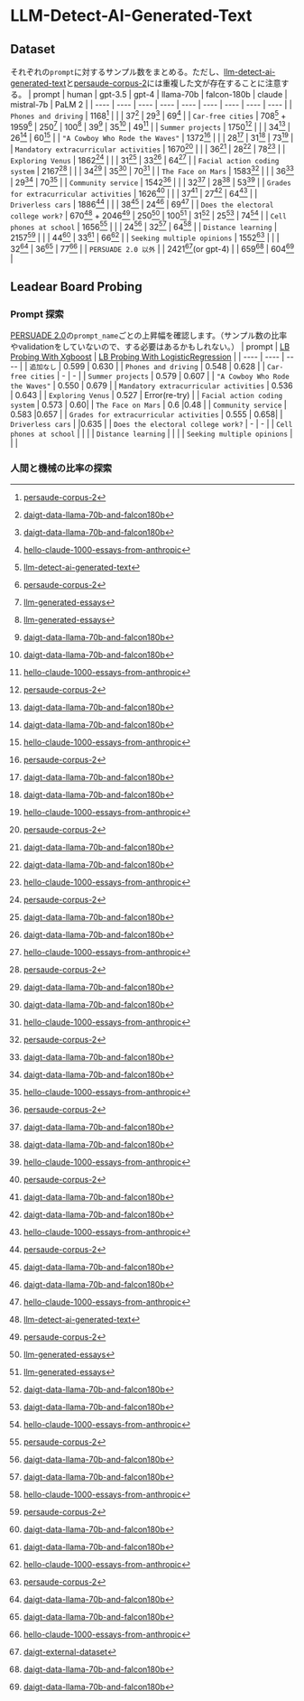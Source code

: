 # LLM-Detect-AI-Generated-Text

## Dataset

それぞれの`prompt`に対するサンプル数をまとめる。ただし、[llm-detect-ai-generated-text](https://www.kaggle.com/competitions/llm-detect-ai-generated-text/data)と[persaude-corpus-2](https://www.kaggle.com/datasets/nbroad/persaude-corpus-2/)には重複した文が存在することに注意する。
| prompt | human | gpt-3.5 | gpt-4 | llama-70b | falcon-180b | claude | mistral-7b | PaLM 2 |
| ---- | ---- | ---- | ---- | ---- | ---- | ---- | ---- | ---- |
| `Phones and driving` | 1168[^8] | | | 37[^4] | 29[^4] | 69[^6] |
| `Car-free cities` | 708[^1] + 1959[^8] | 250[^2] | 100[^2] | 39[^4] | 35[^4] | 49[^6] |
| `Summer projects` | 1750[^8] | | | 34[^4] | 26[^4] | 60[^6] |
| `"A Cowboy Who Rode the Waves"` | 1372[^8] | | | 28[^4] | 31[^4] | 73[^6] |
| `Mandatory extracurricular activities` | 1670[^8] | | | 36[^4] | 28[^4] | 78[^6] |
| `Exploring Venus` | 1862[^8] | | | 31[^4] | 33[^4] | 64[^6] |
| `Facial action coding system` | 2167[^8] | | | 34[^4] | 35[^4] | 70[^6] |
| `The Face on Mars` | 1583[^8] | | | 36[^4] | 29[^4] | 70[^6] |
| `Community service` | 1542[^8] | | | 32[^4] | 28[^4] | 53[^6] |
| `Grades for extracurricular activities` | 1626[^8] | | | 37[^4] | 27[^4] | 64[^6] |
| `Driverless cars` | 1886[^8] | | | 38[^4] | 24[^4] | 69[^6] |
| `Does the electoral college work?` | 670[^1] + 2046[^8] | 250[^2] | 100[^2] | 31[^4] | 25[^4] | 74[^6] |
| `Cell phones at school` | 1656[^8] | | | 24[^4] | 32[^4] | 64[^6] |
| `Distance learning` | 2157[^8] | | | 44[^4] | 33[^4] | 66[^6] |
| `Seeking multiple opinions` | 1552[^8] | | | 32[^4] | 36[^4] | 77[^6] |
| `PERSUADE 2.0 以外` | | 2421[^3](or gpt-4) | | 659[^4] | 604[^4] |

[^1]:[llm-detect-ai-generated-text](https://www.kaggle.com/competitions/llm-detect-ai-generated-text/data)
[^2]:[llm-generated-essays](https://www.kaggle.com/datasets/radek1/llm-generated-essays/)
[^3]:[daigt-external-dataset](https://www.kaggle.com/datasets/alejopaullier/daigt-external-dataset/)
[^4]:[daigt-data-llama-70b-and-falcon180b](https://www.kaggle.com/datasets/nbroad/daigt-data-llama-70b-and-falcon180b/)
[^5]:[daigt-proper-train-dataset](https://www.kaggle.com/datasets/thedrcat/daigt-proper-train-dataset/)
[^6]:[hello-claude-1000-essays-from-anthropic](https://www.kaggle.com/datasets/darraghdog/hello-claude-1000-essays-from-anthropic/)
[^7]:[llm-7-prompt-training-dataset](https://www.kaggle.com/datasets/carlmcbrideellis/llm-7-prompt-training-dataset/)
[^8]:[persaude-corpus-2](https://www.kaggle.com/datasets/nbroad/persaude-corpus-2/)

## Leadear Board Probing

### Prompt 探索

[PERSUADE 2.0](https://www.kaggle.com/datasets/nbroad/persaude-corpus-2)の`prompt_name`ごとの上昇幅を確認します。（サンプル数の比率やvalidationをしていないので、する必要はあるかもしれない。）
| prompt | [LB Probing With Xgboost](https://www.kaggle.com/code/room208/lb-probing-with-xgboost/notebook) | [LB Probing With LogisticRegression](https://www.kaggle.com/code/room208/lb-probing-with-logisticregression/notebook) |
| ---- | ---- | ---- |
| `追加なし` | 0.599 | 0.630 |
| `Phones and driving` | 0.548 | 0.628 |
| `Car-free cities` | - | - |
| `Summer projects` | 0.579 | 0.607 |
| `"A Cowboy Who Rode the Waves"` | 0.550 | 0.679 |
| `Mandatory extracurricular activities` | 0.536 | 0.643 |
| `Exploring Venus` | 0.527 | Error(re-try) |
| `Facial action coding system` | 0.573 | 0.60|
| `The Face on Mars` | 0.6 |0.48 |
| `Community service` | 0.583 |0.657 |
| `Grades for extracurricular activities` | 0.555 | 0.658|
| `Driverless cars` | |0.635 |
| `Does the electoral college work?` | - | - |
| `Cell phones at school` | | |
| `Distance learning` | | |
| `Seeking multiple opinions` | | |

### 人間と機械の比率の探索

